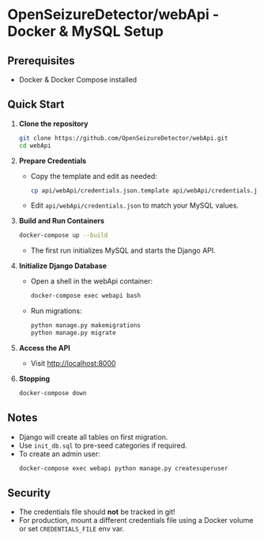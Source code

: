 # OpenSeizureDetector/webApi - Docker & MySQL Setup

## Prerequisites
- Docker & Docker Compose installed

## Quick Start

1. **Clone the repository**
   ```bash
   git clone https://github.com/OpenSeizureDetector/webApi.git
   cd webApi
   ```

2. **Prepare Credentials**
   - Copy the template and edit as needed:
     ```bash
     cp api/webApi/credentials.json.template api/webApi/credentials.json
     ```
   - Edit `api/webApi/credentials.json` to match your MySQL values.

3. **Build and Run Containers**
   ```bash
   docker-compose up --build
   ```

   - The first run initializes MySQL and starts the Django API.

4. **Initialize Django Database**
   - Open a shell in the webApi container:
     ```bash
     docker-compose exec webapi bash
     ```
   - Run migrations:
     ```bash
     python manage.py makemigrations
     python manage.py migrate
     ```

5. **Access the API**
   - Visit [http://localhost:8000](http://localhost:8000)

6. **Stopping**
   ```bash
   docker-compose down
   ```

## Notes
- Django will create all tables on first migration.
- Use `init_db.sql` to pre-seed categories if required.
- To create an admin user:
   ```bash
   docker-compose exec webapi python manage.py createsuperuser
   ```

## Security
- The credentials file should **not** be tracked in git!
- For production, mount a different credentials file using a Docker volume or set `CREDENTIALS_FILE` env var.

